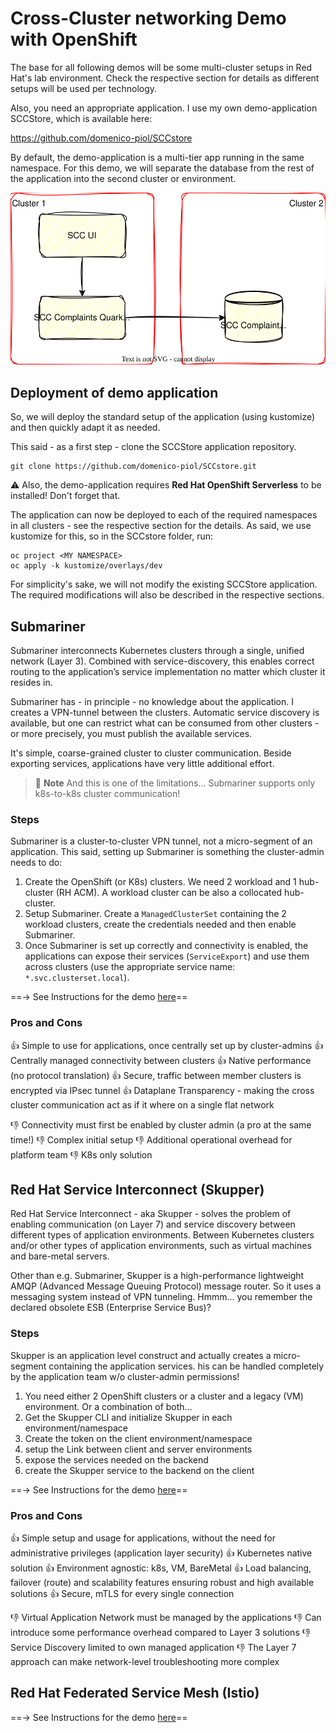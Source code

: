 # Cross-Cluster networking Demo with OpenShift
The base for all following demos will be some multi-cluster setups in Red Hat's lab environment.
Check the respective section for details as different setups will be used per technology.

Also, you need an appropriate application. I use my own demo-application SCCStore, which is available here:

https://github.com/domenico-piol/SCCstore

By default, the demo-application is a multi-tier app running in the same namespace. For this demo, we will separate the database from the rest of the application into the second cluster or environment.

<p align="center">
  <img src="./diagrams/architecture-app.drawio.svg">
</p>

## Deployment of demo application
So, we will deploy the standard setup of the application (using kustomize) and then quickly adapt it as needed.

This said - as a first step - clone the SCCStore application repository.

    git clone https://github.com/domenico-piol/SCCstore.git

:warning: Also, the demo-application requires **Red Hat OpenShift Serverless** to be installed! Don't forget that.

The application can now be deployed to each of the required namespaces in all clusters - see the respective section for the details. As said, we use kustomize for this, so in the SCCstore folder, run:

    oc project <MY NAMESPACE>
    oc apply -k kustomize/overlays/dev

For simplicity's sake, we will not modify the existing SCCStore application. The required modifications will also be described in the respective sections.

## Submariner
Submariner interconnects Kubernetes clusters through a single, unified network (Layer 3). 
Combined with service-discovery, this enables correct routing to the application’s service implementation no matter which cluster it resides in. 

Submariner has - in principle - no knowledge about the application. I creates a VPN-tunnel between the clusters.
Automatic service discovery is available, but one can restrict what can be consumed from other clusters - or more precisely, you must publish the available services.

It's simple, coarse-grained cluster to cluster communication. Beside exporting services, applications have very little additional effort.

> :memo: **Note**
> And this is one of the limitations... Submariner supports only k8s-to-k8s cluster communication! 

### Steps
Submariner is a cluster-to-cluster VPN tunnel, not a micro-segment of an application. This said, setting up Submariner is something the cluster-admin needs to do: 
1. Create the OpenShift (or K8s) clusters. We need 2 workload and 1 hub-cluster (RH ACM). A workload cluster can be also a collocated hub-cluster.
2. Setup Submariner. Create a `ManagedClusterSet` containing the 2 workload clusters, create the credentials needed and then enable Submariner.
3. Once Submariner is set up correctly and connectivity is enabled, the applications can expose their services (`ServiceExport`) and use them across clusters (use the appropriate service name: `*.svc.clusterset.local`).

==&rarr; See Instructions for the demo [here](submariner/README.md)==

### Pros and Cons
:thumbsup: Simple to use for applications, once centrally set up by cluster-admins
:thumbsup: Centrally managed connectivity between clusters
:thumbsup: Native performance (no protocol translation)
:thumbsup: Secure, traffic between member clusters is encrypted via IPsec tunnel
:thumbsup: Dataplane Transparency - making the cross cluster communication act as if it where on a single flat network

:thumbsdown: Connectivity must first be enabled by cluster admin (a pro at the same time!)
:thumbsdown: Complex initial setup
:thumbsdown: Additional operational overhead for platform team
:thumbsdown: K8s only solution


## Red Hat Service Interconnect (Skupper)
Red Hat Service Interconnect - aka Skupper - solves the problem of enabling communication (on Layer 7) and service discovery between different types of application environments. Between Kubernetes clusters and/or other types of application environments, such as virtual machines and bare-metal servers.

Other than e.g. Submariner, Skupper is a high-performance lightweight AMQP (Advanced Message Queuing Protocol) message router. So it uses a messaging system instead of VPN tunneling. 
Hmmm... you remember the declared obsolete ESB (Enterprise Service Bus)?

### Steps
Skupper is an application level construct and actually creates a micro-segment containing the application services. his can be handled completely by the application team w/o cluster-admin permissions!

1. You need either 2 OpenShift clusters or a cluster and a legacy (VM) environment. Or a combination of both...
2. Get the Skupper CLI and initialize Skupper in each environment/namespace
3. Create the token on the client environment/namespace
4. setup the Link between client and server environments
5. expose the services needed on the backend
6. create the Skupper service to the backend on the client

==&rarr; See Instructions for the demo [here](skupper/README.md)==

### Pros and Cons
:thumbsup: Simple setup and usage for applications, without the need for administrative privileges (application layer security)
:thumbsup: Kubernetes native solution
:thumbsup: Environment agnostic: k8s, VM, BareMetal
:thumbsup: Load balancing, failover (route) and scalability features ensuring robust and high available solutions
:thumbsup: Secure, mTLS for every single connection

:thumbsdown: Virtual Application Network must be managed by the applications
:thumbsdown: Can introduce some performance overhead compared to Layer 3 solutions
:thumbsdown: Service Discovery limited to own managed application
:thumbsdown: The Layer 7 approach can make network-level troubleshooting more complex


## Red Hat Federated Service Mesh (Istio)
==&rarr; See Instructions for the demo [here](istio/README.md)==
